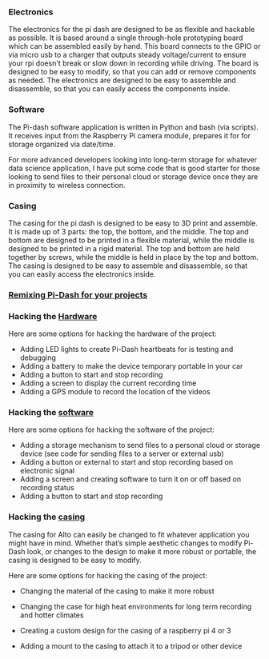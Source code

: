 
### Electronics

The electronics for the pi dash are designed to be as flexible and hackable as possible. It is based around a single through-hole prototyping board which can be assembled easily by hand. This board connects to the GPIO or via micro usb to a charger that outputs steady voltage/current to ensure your rpi doesn't break or slow down in recording while driving. The board is designed to be easy to modify, so that you can add or remove components as needed. The electronics are designed to be easy to assemble and disassemble, so that you can easily access the components inside.


### Software

The Pi-dash software application is written in Python and bash (via scripts). It receives input from the Raspberry Pi camera module, prepares it for for storage organized via date/time. 


For more advanced developers looking into long-term storage for whatever data science application, I have put some code that is good starter for those looking to send files to their personal cloud or storage device once they are in proximity to wireless connection.



### Casing

The casing for the pi dash is designed to be easy to 3D print and assemble. It is made up of 3 parts: the top, the bottom, and the middle. The top and bottom are designed to be printed in a flexible material, while the middle is designed to be printed in a rigid material. The top and bottom are held together by screws, while the middle is held in place by the top and bottom. The casing is designed to be easy to assemble and disassemble, so that you can easily access the electronics inside.

### [Remixing Pi-Dash for your projects](remixing-pi-dash.md)
### Hacking the [Hardware]()
Here are some options for hacking the hardware of the project:
- Adding LED lights to create Pi-Dash heartbeats for is testing and debugging
- Adding a battery to make the device temporary portable in your car
- Adding a button to start and stop recording
- Adding a screen to display the current recording time
- Adding a GPS module to record the location of the videos


### Hacking the [software]()
Here are some options for hacking the software of the project:
- Adding a storage mechanism to send files to a personal cloud or storage device (see code for sending files to a server or external usb)
- Adding a button or external to start and stop recording based on electronic signal
- Adding a screen and creating software to turn it on or off based on recording status
- Adding a button to start and stop recording

### Hacking the [casing]()
The casing for Alto can easily be changed to fit whatever application you might have in mind. Whether that’s simple aesthetic changes to modify Pi-Dash look, or changes to the design to make it more robust or portable, the casing is designed to be easy to modify.

Here are some options for hacking the casing of the project:
- Changing the material of the casing to make it more robust
- Changing the case for high heat environments for long term recording and hotter climates

- Creating a custom design for the casing of a raspberry pi 4 or 3
- Adding a mount to the casing to attach it to a tripod or other device
